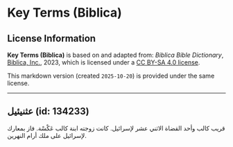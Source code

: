# Key Terms (Biblica)

## License Information

**Key Terms (Biblica)** is based on and adapted from: _Biblica Bible Dictionary_, [Biblica, Inc.](https://www.biblica.com/), 2023, which is licensed under a [CC BY-SA 4.0 license](https://creativecommons.org/licenses/by-sa/4.0/legalcode.en).

This markdown version (created `2025-10-20`) is provided under the same license.



--------------------------------

## عثنيئيل (id: 134233)

قريب كالب وأحد القضاة الاثني عشر لإسرائيل. كانت زوجته ابنة كالب عَكْسْة. فاز بمعارك لإسرائيل على ملك أرام النهرين.


